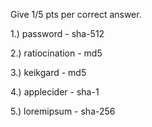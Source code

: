 Give 1/5 pts per correct answer.

1.)  password  - sha-512

2.)  ratiocination - md5

3.)  keikgard - md5

4.)  applecider - sha-1

5.)  loremipsum - sha-256
